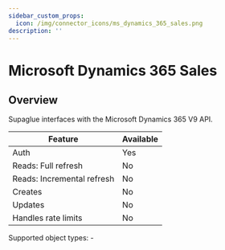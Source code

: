 ```yaml
---
sidebar_custom_props:
  icon: /img/connector_icons/ms_dynamics_365_sales.png
description: ''
---
```


# Microsoft Dynamics 365 Sales

## Overview

Supaglue interfaces with the Microsoft Dynamics 365 V9 API.

| Feature                    | Available |
| -------------------------- | --------- |
| Auth                       | Yes       |
| Reads: Full refresh        | No        |
| Reads: Incremental refresh | No        |
| Creates                    | No        |
| Updates                    | No        |
| Handles rate limits        | No        |

Supported object types: -

